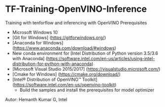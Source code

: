 # TF-Training-OpenVINO-Inference
Training with tenforflow and inferencing with OpenVINO
Prerequisites
  * Microsoft Windows 10
  * [Git for Windows] (https://gitforwindows.org/)
  * [Anaconda for Windows] (https://www.anaconda.com/download/#windows)
  * New conda environment for [Intel Distribution of Python  version 3.5/3.6 with Anaconda] (https://software.intel.com/en-us/articles/using-intel-distribution-for-python-with-anaconda)
  * [Microsoft Visual Studio 2015/2017] (https://visualstudio.microsoft.com/)
  * [Cmake for Windows] (https://cmake.org/download/)
  * [Intel® Distribution of OpenVINO™ Toolkit] (https://software.intel.com/en-us/openvino-toolkit)
    * Build the samples and install the prerequisites for model optimizer

Autor: Hemanth Kumar G, Intel
